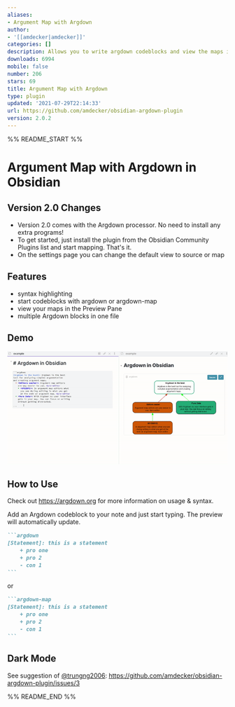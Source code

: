 ```yaml
---
aliases:
- Argument Map with Argdown
author:
- '[[amdecker|amdecker]]'
categories: []
description: Allows you to write argdown codeblocks and view the maps in Preview
downloads: 6994
mobile: false
number: 206
stars: 69
title: Argument Map with Argdown
type: plugin
updated: '2021-07-29T22:14:33'
url: https://github.com/amdecker/obsidian-argdown-plugin
version: 2.0.2
---
```


%% README_START %%

# Argument Map with Argdown in Obsidian

## Version 2.0 Changes
* Version 2.0 comes with the Argdown processor. No need to install any
extra programs!
* To get started, just install the plugin from the Obsidian Community Plugins list and start mapping. That's it.
* On the settings page you can change the default view to source or map


## Features
* syntax highlighting
* start codeblocks with argdown or argdown-map 
* view your maps in the Preview Pane
* multiple Argdown blocks in one file

## Demo
![demo](https://raw.githubusercontent.com/amdecker/obsidian-argdown-plugin/master/demo.gif)

## How to Use
Check out https://argdown.org for more information on usage & syntax.

Add an Argdown codeblock to your note and just start typing. The preview will automatically update.
````markdown
```argdown 
[Statement]: this is a statement
    + pro one
    + pro 2
    - con 1
```
````
or 
````markdown
```argdown-map
[Statement]: this is a statement
    + pro one
    + pro 2
    - con 1
```
````

## Dark Mode
See suggestion of [@trungng2006](https://github.com/trungng2006): https://github.com/amdecker/obsidian-argdown-plugin/issues/3


%% README_END %%